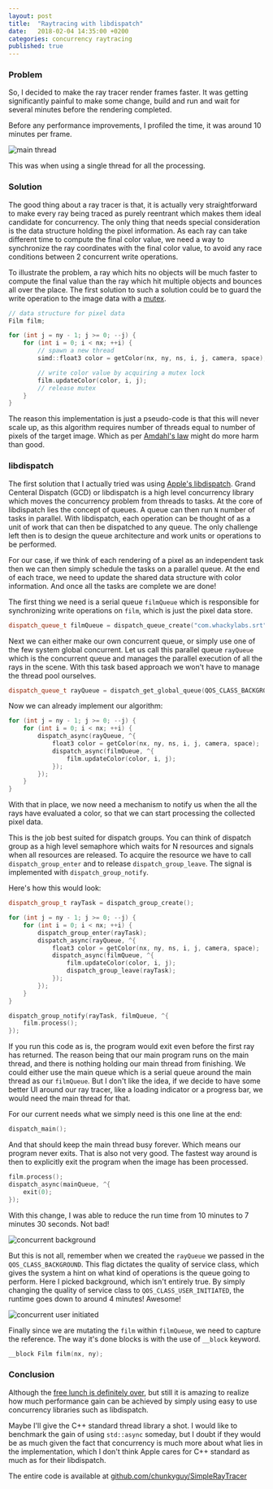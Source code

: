 ```yaml
---
layout: post
title:  "Raytracing with libdispatch"
date:   2018-02-04 14:35:00 +0200
categories: concurrency raytracing
published: true
---
```


### Problem

So, I decided to make the ray tracer render frames faster. It was getting significantly painful to make some change, build and run and wait for several minutes before the rendering completed.

Before any performance improvements, I profiled the time, it was around 10 minutes per frame.

![main thread](https://i.imgur.com/gYlhjjx.png)

This was when using a single thread for all the processing.

### Solution

The good thing about a ray tracer is that, it is actually very straightforward to make every ray being traced as purely reentrant which makes them ideal candidate for concurrency. The only thing that needs special consideration is the data structure holding the pixel information. As each ray can take different time to compute the final color value, we need a way to synchronize the ray coordinates with the final color value, to avoid any race conditions between 2 concurrent write operations.

To illustrate the problem, a ray which hits no objects will be much faster to compute the final value than the ray which hit multiple objects and bounces all over the place. The first solution to such a solution could be to guard the write operation to the image data with a [mutex](https://en.wikipedia.org/wiki/Lock_(computer_science)).

``` cpp
// data structure for pixel data
Film film;

for (int j = ny - 1; j >= 0; --j) {
    for (int i = 0; i < nx; ++i) {
        // spawn a new thread
        simd::float3 color = getColor(nx, ny, ns, i, j, camera, space);

        // write color value by acquiring a mutex lock
        film.updateColor(color, i, j);
        // release mutex
    }
}
```

The reason this implementation is just a pseudo-code is that this will never scale up, as this algorithm requires number of threads equal to number of pixels of the target image. Which as per [Amdahl's law](https://en.wikipedia.org/wiki/Amdahl%27s_law) might do more harm than good.

### libdispatch

The first solution that I actually tried was using [Apple's libdispatch](https://apple.github.io/swift-corelibs-libdispatch/). Grand Centeral Dispatch (GCD) or libdispatch is a high level concurrency library which moves the concurrency problem from threads to tasks. At the core of libdispatch lies the concept of queues. A queue can then run `N` number of tasks in parallel. With libdispatch, each operation can be thought of as a unit of work that can then be dispatched to any queue. The only challenge left then is to design the queue architecture and work units or operations to be performed.

For our case, if we think of each rendering of a pixel as an independent task then we can then simply schedule the tasks on a parallel queue. At the end of each trace, we need to update the shared data structure with color information. And once all the tasks are complete we are done!

The first thing we need is a serial queue `filmQueue` which is responsible for synchronizing write operations on `film`, which is just the pixel data store.

``` cpp
dispatch_queue_t filmQueue = dispatch_queue_create("com.whackylabs.srt", DISPATCH_QUEUE_SERIAL);
```

Next we can either make our own concurrent queue, or simply use one of the few system global concurrent. Let us call this parallel queue `rayQueue` which is the concurrent queue and manages the parallel execution of all the rays in the scene. With this task based approach we won't have to manage the thread pool ourselves.

``` cpp
dispatch_queue_t rayQueue = dispatch_get_global_queue(QOS_CLASS_BACKGROUND, 0);
```

Now we can already implement our algorithm:

```cpp
for (int j = ny - 1; j >= 0; --j) {
    for (int i = 0; i < nx; ++i) {
        dispatch_async(rayQueue, ^{
            float3 color = getColor(nx, ny, ns, i, j, camera, space);
            dispatch_async(filmQueue, ^{
                film.updateColor(color, i, j);
            });
        });
    }
}
```
With that in place, we now need a mechanism to notify us when the all the rays have evaluated a color, so that we can start processing the collected pixel data.

This is the job best suited for dispatch groups. You can think of dispatch group as a high level semaphore which waits for N resources and signals when all resources are released. To acquire the resource we have to call `dispatch_group_enter` and to release `dispatch_group_leave`. The signal is implemented with `dispatch_group_notify`.

Here's how this would look:

``` cpp
dispatch_group_t rayTask = dispatch_group_create();

for (int j = ny - 1; j >= 0; --j) {
    for (int i = 0; i < nx; ++i) {
        dispatch_group_enter(rayTask);
        dispatch_async(rayQueue, ^{
            float3 color = getColor(nx, ny, ns, i, j, camera, space);
            dispatch_async(filmQueue, ^{
                film.updateColor(color, i, j);
                dispatch_group_leave(rayTask);
            });
        });
    }
}

dispatch_group_notify(rayTask, filmQueue, ^{
    film.process();
});
```

If you run this code as is, the program would exit even before the first ray has returned. The reason being that our main program runs on the main thread, and there is nothing holding our main thread from finishing. We could either use the main queue which is a serial queue around the main thread as our `filmQueue`. But I don't like the idea, if we decide to have some better UI around our ray tracer, like a loading indicator or a progress bar, we would need the main thread for that.

For our current needs what we simply need is this one line at the end:

``` cpp
dispatch_main();
```

And that should keep the main thread busy forever. Which means our program never exits. That is also not very good. The fastest way around is then to explicitly exit the program when the image has been processed.

``` cpp
film.process();
dispatch_async(mainQueue, ^{
    exit(0);
});
```
With this change, I was able to reduce the run time from 10 minutes to 7 minutes 30 seconds. Not bad!

![concurrent background](https://i.imgur.com/dl65mc4.png)

But this is not all, remember when we created the `rayQueue` we passed in the `QOS_CLASS_BACKGROUND`. This flag dictates the quality of service class, which gives the system a hint on what kind of operations is the queue going to perform. Here I picked background, which isn't entirely true. By simply changing the quality of service class to `QOS_CLASS_USER_INITIATED`, the runtime goes down to around 4 minutes! Awesome!

![concurrent user initiated](https://i.imgur.com/EsqOAwG.png)


Finally since we are mutating the `film` within `filmQueue`, we need to capture the reference. The way it's done blocks is with the use of `__block` keyword.

``` cpp
__block Film film(nx, ny);
```
### Conclusion

Although the [free lunch is definitely over](http://www.gotw.ca/publications/concurrency-ddj.htm), but still it is amazing to realize how much performance gain can be achieved by simply using easy to use concurrency libraries such as libdispatch.

Maybe I'll give the C++ standard thread library a shot. I would like to benchmark the gain of using `std::async` someday, but I doubt if they would be as much given the fact that concurrency is much more about what lies in the implementation, which I don't think Apple cares for C++ standard as much as for their libdispatch.

The entire code is available at [github.com/chunkyguy/SimpleRayTracer](https://github.com/chunkyguy/SimpleRayTracer)

